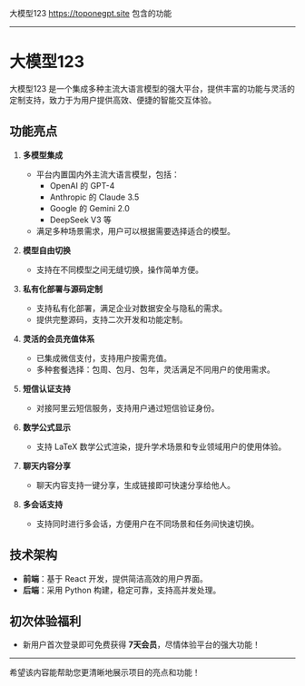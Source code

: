 大模型123 https://toponegpt.site 包含的功能


---

# 大模型123

大模型123 是一个集成多种主流大语言模型的强大平台，提供丰富的功能与灵活的定制支持，致力于为用户提供高效、便捷的智能交互体验。

## 功能亮点

1. **多模型集成**  
   - 平台内置国内外主流大语言模型，包括：  
     - OpenAI 的 GPT-4  
     - Anthropic 的 Claude 3.5  
     - Google 的 Gemini 2.0  
     - DeepSeek V3 等  
   - 满足多种场景需求，用户可以根据需要选择适合的模型。

2. **模型自由切换**  
   - 支持在不同模型之间无缝切换，操作简单方便。

3. **私有化部署与源码定制**  
   - 支持私有化部署，满足企业对数据安全与隐私的需求。  
   - 提供完整源码，支持二次开发和功能定制。

4. **灵活的会员充值体系**  
   - 已集成微信支付，支持用户按需充值。  
   - 多种套餐选择：包周、包月、包年，灵活满足不同用户的使用需求。

5. **短信认证支持**  
   - 对接阿里云短信服务，支持用户通过短信验证身份。

6. **数学公式显示**  
   - 支持 LaTeX 数学公式渲染，提升学术场景和专业领域用户的使用体验。

7. **聊天内容分享**  
   - 聊天内容支持一键分享，生成链接即可快速分享给他人。

8. **多会话支持**  
   - 支持同时进行多会话，方便用户在不同场景和任务间快速切换。

## 技术架构

- **前端**：基于 React 开发，提供简洁高效的用户界面。  
- **后端**：采用 Python 构建，稳定可靠，支持高并发处理。

## 初次体验福利

- 新用户首次登录即可免费获得 **7天会员**，尽情体验平台的强大功能！

---

希望该内容能帮助您更清晰地展示项目的亮点和功能！
